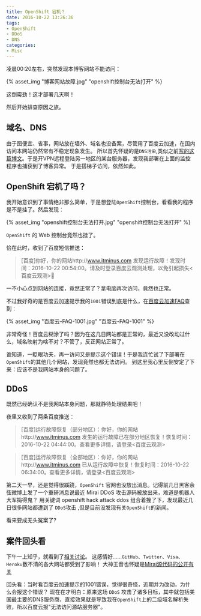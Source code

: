 ```yaml
---
title: OpenShift 宕机？
date: 2016-10-22 13:26:36
tags:
- OpenShift
- DDoS
- DNS
categories:
- Misc
---
```


凌晨00:20左右，突然发现本博客网站不能访问：

{% asset_img "博客网站故障.jpg" "openshift控制台无法打开" %}

这倒霉劲！这才部署几天啊！

然后开始排查原因之旅。

## 域名、DNS

由于图便宜、省事，网站放在墙外、域名也没备案，尽管用了百度云加速，在国内访问本网站仍然常有不稳定现象发生。
所以首先怀疑的是`DNS污染`,类似之前[写的这篇博文](http://www.itminus.com/2015/08/14/Misc/Github-and-DNS-Hijacking-by-Somebody/)。于是开VPN远程登陆另一地区的某台服务器，发现我部署在上面的监控程序也捕获到了博客异常。
于是搭梯子访问，依然如此。

## OpenShift 宕机了吗？

我开始意识到了事情绝非那么简单，于是想登陆`OpenShift`控制台，看看我的程序是不是挂了。然后发现：

{% asset_img "openshift控制台无法打开.jpg" "openshift控制台无法打开" %}

`OpenShift` 的 Web 控制台竟然也挂了。


恰在此时，收到了百度短信推送：

> [百度]你好，你的网站http://www.itminus.com 发现运行故障！发现时间：2016-10-22 00:54:00。请及时登录百度云观测处理，以免引起损失<百度云观测> 

一不小心点到网站的连接，竟然正常了？拿电脑再次访问，竟然也正常。

不过我好奇的是百度云加速提示我的`1001`错误到底是什么，在[百度云加速FAQ](http://anquan.baidu.com/bbs/forum.php?mod=viewthread&tid=371363&page=1#pid1989640)查到：

{% asset_img "百度云-FAQ-1001.jpg" "百度云-FAQ-1001" %}

非常奇怪！百度云糊涂了吗？因为在这几日网站都是正常的，最近又没改动过什么，域名映射为啥不对？不管了，反正网站正常了。

谁知道，一眨眼功夫，再一访问又是提示这个错误！于是我连忙试了下部署在`OpenShift`的其他几个网站，发现竟然也都无法访问。
到这里我心里反倒安定了下来：应该不是我网站本身的问题了。

## DDoS

既然已经确认不是我网站本身问题，那就静待处理结果吧！

夜里又收到了两条百度推送：

> [百度]运行故障恢复（部分地区）：你好，你的网站http://www.itminus.com 发生的运行故障已在部分地区恢复！恢复时间：2016-10-22 04:44:00。查看更多详情，请登录<百度云观测>

> [百度]运行故障恢复（全部地区）：你好，你的网站http://www.itminus.com 已从运行故障中恢复！恢复时间：2016-10-22 06:34:00。查看更多详情，请登录<百度云观测>

第二天一早，还是觉得很蹊跷，`OpenShift` 官网也没放出消息。记得前几日黑客余弦微博上发了一个重磅消息说最近 Mirai DDoS 攻击源码被放出来，难道是机器人大军捣得鬼？
用关键词 openshift hack attack ddos 组合着搜了下，发现最近几日很多网站都遭到了 `DDoS`攻击 ,但是目前没发现有关`OpenShift`的新闻。

看来要成无头冤案了?

## 案件回头看

下午一上知乎，就看到了[相关讨论](https://www.zhihu.com/question/51848100)。 这感情好……`GitHub`、`Twitter`、`Visa`、`Heroku`数不清的各大网站都受到了影响！ 
大神王音也怀疑是[Mirai源代码的公开有关](https://www.zhihu.com/question/51848100)

回头看：当时看百度云加速提示的1001错误，觉得很奇怪，近期并为改动，为什么会报这个错误？
现在在才明白：原来这场 `DDoS` 攻击了诸多目标，其中就包括美国最主要的DNS服务商，直接效果就是导致我在`OpenShift`上的二级域名解析失败，所以百度云报"无法访问源站服务器"。

